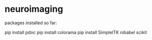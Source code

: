 # neuroimaging

packages installed so far: 

pip install pdoc
pip install colorama
pip install SimpleITK
nibabel
scikit


